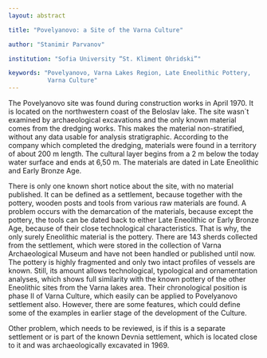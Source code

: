 ```yaml
---
layout: abstract

title: "Povelyanovo: a Site of the Varna Culture"

author: "Stanimir Parvanov"

institution: "Sofia University “St. Kliment Ohridski”"

keywords: "Povelyanovo, Varna Lakes Region, Late Eneolithic Pottery,
           Varna Culture"
---
```


The Povelyanovo site was found during construction works in April
1970. It is located on the northwestern coast of the Beloslav
lake. The site wasn`t examined by archaeological excavations and the
only known material comes from the dredging works. This makes the
material non-stratified, without any data usable for analysis
stratigraphic. According to the company which completed the dredging,
materials were found in a territory of about 200 m length. The
cultural layer begins from a 2 m below the today water surface and
ends at 6,50 m. The materials are dated in Late Eneolithic and Early
Bronze Age.

There is only one known short notice about the site, with no material
published. It can be defined as a settlement, because together with
the pottery, wooden posts and tools from various raw materials are
found. A problem occurs with the demarcation of the materials, because
except the pottery, the tools can be dated back to either Late
Eneolithic or Early Bronze Age, because of their close technological
characteristics. That is why, the only surely Eneolithic material is
the pottery. There are 143 sherds collected from the settlement, which
were stored in the collection of Varna Archaeological Museum and have
not been handled or published until now. The pottery is highly
fragmented and only two intact profiles of vessels are known. Still,
its amount allows technological, typological and ornamentation
analyses, which shows full similarity with the known pottery of the
other Eneolithic sites from the Varna lakes area. Their chronological
position is phase II of Varna Culture, which easily can be applied to
Povelyanovo settlement also. However, there are some features, which
could define some of the examples in earlier stage of the development
of the Culture.

Other problem, which needs to be reviewed, is if this is a separate
settlement or is part of the known Devnia settlement, which is located
close to it and was archaeologically excavated in 1969.
